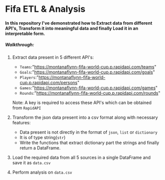 # Fifa ETL & Analysis

#### In this repository I've demonstrated how to Extract data from different API's, Transform it into meaningful data and finally Load it in an interpretable form.

##### Walkthrough:

1. Extract data present in 5 different API's:
    * ```Teams```:"https://montanaflynn-fifa-world-cup.p.rapidapi.com/teams"
    * ```Goals```:"https://montanaflynn-fifa-world-cup.p.rapidapi.com/goals"
    * ```Players```:"https://montanaflynn-fifa-world-cup.p.rapidapi.com/persons"
    * ```Games```:"https://montanaflynn-fifa-world-cup.p.rapidapi.com/games"
    * ```Rounds```:"https://montanaflynn-fifa-world-cup.p.rapidapi.com/rounds"
    
    Note: A key is required to access these API's which can be obtained from ```RapidAPI```
    
2. Transform the json data present into a csv format along with necessary features:
    * Data present is not directly in the format of ```json```, ```list``` or ```dictionary```
    * It is of type string(```str```)
    * Write the functions that extract dictionary part the strings and finally return a DataFrame.
   
3. Load the required data from all 5 sources in a single DataFrame and save it as ```data.csv```
4. Perform analysis on ```data.csv```
